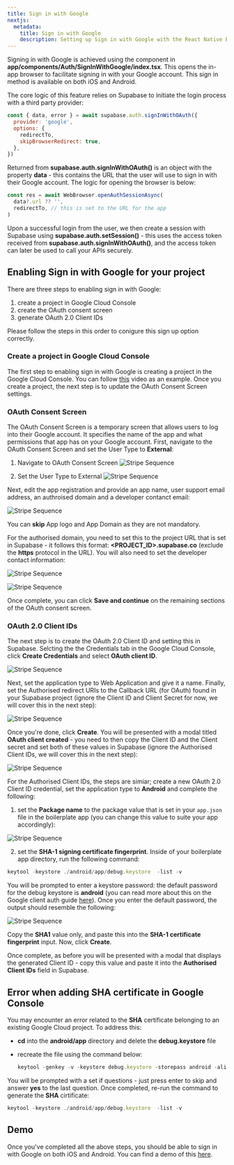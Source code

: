 ```yaml
---
title: Sign in with Google
nextjs:
  metadata:
    title: Sign in with Google
    description: Setting up Sign in with Google with the React Native Boilerplate.
---
```


Signing in with Google is achieved using the **<SignInWithGoogle />** component in **app/components/Auth/SignInWithGoogle/index.tsx**. This
opens the in-app browser to facilitate signing in with your Google account. This sign in method is available on both iOS and
Android.

The core logic of this feature relies on Supabase to initiate the login process with a third party provider:

```js
const { data, error } = await supabase.auth.signInWithOAuth({
  provider: 'google',
  options: {
    redirectTo,
    skipBrowserRedirect: true,
  },
})
```

Returned from **supabase.auth.signInWithOAuth()** is an object with the property **data** - this contains the URL that the user will use to sign in with
their Google account. The logic for opening the browser is below:

```js
const res = await WebBrowser.openAuthSessionAsync(
  data?.url ?? '',
  redirectTo, // this is set to the URL for the app
)
```

Upon a successful login from the user, we then create a session with Supabase using **supabase.auth.setSession()** - this uses the access token
received from **supabase.auth.signInWithOAuth()**, and the access token can later be used to call your APIs securely.

## Enabling Sign in with Google for your project

There are three steps to enabling sign in with Google:

1. create a project in Google Cloud Console
2. create the OAuth consent screen
3. generate OAuth 2.0 Client IDs

Please follow the steps in this order to conigure this sign up option correctly.

### Create a project in Google Cloud Console

The first step to enabling sign in with Google is creating a project in the Google Cloud Console. You can follow [this](https://www.youtube.com/watch?v=27Pb5g7bEAA)
video as an example. Once you create a project, the next step is to update the OAuth Consent Screen settings.

### OAuth Consent Screen

The OAuth Consent Screen is a temporary screen that allows users to log into their Google account. It specifies the name of the app
and what permissions that app has on your Google account. First, navigate to the OAuth Consent Screen and set the User Type to **External**:

1. Navigate to OAuth Consent Screen
   ![Stripe Sequence](/images/oauth-nav.png)

2. Set the User Type to External
   ![Stripe Sequence](/images/oauth-consent-screen.png)

Next, edit the app registration and provide an app name, user support email address, an authroised domain and a developer contanct email:

![Stripe Sequence](/images/google-app-info.png)

You can **skip** App logo and App Domain as they are not mandatory.

For the authorised domain, you need to set this to the project URL that is set in Supabase - it follows this format:
**<PROJECT_ID>.supabase.co** (exclude the **https** protocol in the URL). You will also need to set the developer
contact information:

![Stripe Sequence](/images/google-authorised-domains.png)

![Stripe Sequence](/images/dev-email.png)

Once complete, you can click **Save and continue** on the remaining sections of the OAuth consent screen.

### OAuth 2.0 Client IDs

The next step is to create the OAuth 2.0 Client ID and setting this in Supabase. Selcting the the Credentials tab in the Google Cloud Console,
click **Create Credentials** and select **OAuth client ID**.

![Stripe Sequence](/images/google-credentials.png)

Next, set the application type to Web Application and give it a name. Finally, set the Authorised redirect URIs to the Callback URL (for OAuth)
found in your Supabase project (ignore the Client ID and Client Secret for now, we will cover this in the next step):

![Stripe Sequence](/images/oauth-client-ids-setup.png)

Once you're done, click **Create**. You will be presented with a modal titled **OAuth client created** - you need to then copy the Client ID
and the Client secret and set both of these values in Supabase (ignore the Authorised Client IDs, we will cover this in the next step):

![Stripe Sequence](/images/oauth-client-created.png)

For the Authorised Client IDs, the steps are simiar; create a new OAuth 2.0 Client ID credential, set the application type to **Android** and
complete the following:

1. set the **Package name** to the package value that is set in your `app.json` file in the boilerplate app (you can change this value
   to suite your app accordingly):

![Stripe Sequence](/images/package-name.png)

2. set the **SHA-1 signing certificate fingerprint**. Inside of your boilerplate app directory, run the following command:

```js
keytool -keystore ./android/app/debug.keystore  -list -v
```

You will be prompted to enter a keystore password: the default password for the debug keystore is **android** (you can read more about this
on the Google client auth guide [here](https://developers.google.com/android/guides/client-auth#using_keytool_on_the_certificate)). Once
you enter the default password, the output should resemble the following:

![Stripe Sequence](/images/keytool-android.png)

Copy the **SHA1** value only, and paste this into the **SHA-1 certificate fingerprint** input. Now, click **Create**.

Once complete, as before you will be presented with a modal that displays the generated Client ID - copy this value and paste it into the
**Authorised Client IDs** field in Supabase.

## Error when adding **SHA** certificate in Google Console

You may encounter an error related to the **SHA** certificate belonging to an existing Google Cloud project. To address this:

- **cd** into the **android/app** directory and delete the **debug.keystore** file
- recreate the file using the command below:

  ```js
  keytool -genkey -v -keystore debug.keystore -storepass android -alias androiddebugkey -keypass android -keyalg RSA -keysize 2048 -validity 10000
  ```

You will be prompted with a set if questions - just press enter to skip and answer **yes** to the last question. Once completed, re-run the command to generate
the **SHA** cirtificate:

```js
keytool -keystore ./android/app/debug.keystore  -list -v
```

## Demo

Once you've completed all the above steps, you should be able to sign in with Google on both iOS and Android. You can find a demo of this [here](https://www.veed.io/embed/408f342d-fa07-4fc6-b370-).

